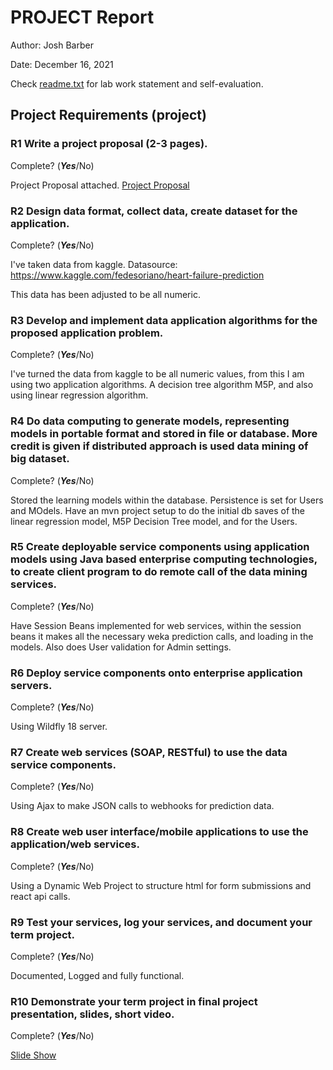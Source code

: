 # PROJECT Report

Author: Josh Barber

Date: December 16, 2021

Check [readme.txt](readme.txt) for lab work statement and self-evaluation.

## Project Requirements (project)

### R1 Write a project proposal (2-3 pages).


Complete? (***Yes***/No)

Project Proposal attached.
[Project Proposal](cp630_project_proposal_barb4630@mylaurier.ca.pdf)


### R2 Design data format, collect data, create dataset for the application.


Complete? (***Yes***/No)

I've taken data from kaggle.
Datasource: https://www.kaggle.com/fedesoriano/heart-failure-prediction

This data has been adjusted to be all numeric.

### R3 Develop and implement data application algorithms for the proposed application problem.


Complete? (***Yes***/No)

I've turned the data from kaggle to be all numeric values, from this I am using two application algorithms. A decision tree algorithm M5P, and also using linear regression algorithm.


### R4 Do data computing to generate models, representing models in portable format and stored in file or database. More credit is given if distributed approach is used data mining of big dataset.


Complete? (***Yes***/No)

Stored the learning models within the database. Persistence is set for Users and MOdels. Have an mvn project setup to do the initial db saves of the linear regression model, M5P Decision Tree model, and for the Users.


### R5 Create deployable service components using application models using Java based enterprise computing technologies, to create client program to do remote call of the data mining services.

Complete? (***Yes***/No)

Have Session Beans implemented for web services, within the session beans it makes all the necessary weka prediction calls, and loading in the models. Also does User validation for Admin settings.

### R6 Deploy service components onto enterprise application servers.


Complete? (***Yes***/No)

Using Wildfly 18 server.


### R7 Create web services (SOAP, RESTful) to use the data service components.


Complete? (***Yes***/No)

Using Ajax to make JSON calls to webhooks for prediction data.


### R8 Create web user interface/mobile applications to use the application/web services.


Complete? (***Yes***/No)

Using a Dynamic Web Project to structure html for form submissions and react api calls.

### R9 Test your services, log your services, and document your term project.


Complete? (***Yes***/No)

Documented, Logged and fully functional.

### R10 Demonstrate your term project in final project presentation, slides, short video.


Complete? (***Yes***/No)

[Slide Show](https://docs.google.com/presentation/d/1yZERmDneqt14K1zfs5hBJhNegBFz1f1q6k2aF5D4I5Y/edit?usp=sharing)

